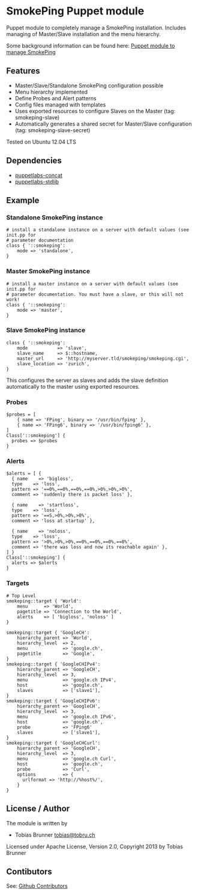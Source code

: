 # SmokePing Puppet module

Puppet module to completely manage a SmokePing installation.
Includes managing of Master/Slave installation and the menu hierarchy.

Some background information can be found here: [Puppet module to manage SmokePing](http://tobrunet.ch/2013/02/puppet-module-to-manage-smokeping/)

## Features

* Master/Slave/Standalone SmokePing configuration possible
* Menu hierarchy implemented
* Define Probes and Alert patterns
* Config files managed with templates
* Uses exported resources to configure Slaves on the Master (tag: smokeping-slave)
* Automatically generates a shared secret for Master/Slave configuration (tag: smokeping-slave-secret)

Tested on Ubuntu 12.04 LTS

## Dependencies
  - [puppetlabs-concat](https://github.com/puppetlabs/puppet-concat)
  - [puppetlabs-stdlib](https://github.com/puppetlabs/puppet-stdlib)

## Example

### Standalone SmokePing instance
```puppet
# install a standalone instance on a server with default values (see init.pp for 
# parameter documentation
class { '::smokeping':
    mode => 'standalone',
}
```

### Master SmokePing instance
```puppet
# install a master instance on a server with default values (see init.pp for 
# parameter documentation. You must have a slave, or this will not work!
class { '::smokeping':
    mode => 'master',
}
```

### Slave SmokePing instance
```puppet
class { '::smokeping':
    mode           => 'slave',
    slave_name     => $::hostname,
    master_url     => 'http://myserver.tld/smokeping/smokeping.cgi',
    slave_location => 'zurich',
}
```
This configures the server as slaves and adds the slave definition automatically to the
master using exported resources.

### Probes
```puppet
$probes = [
    { name => 'FPing', binary => '/usr/bin/fping' },
    { name => 'FPing6', binary => '/usr/bin/fping6' },
]
Class['::smokeping'] {
  probes => $probes
}
```

### Alerts
```puppet
$alerts = [ {
  { name    => 'bigloss',
  type    => 'loss',
  pattern => '==0%,==0%,==0%,==0%,>0%,>0%,>0%',
  comment => 'suddenly there is packet loss' },

  { name    => 'startloss',
  type    => 'loss',
  pattern => '==S,>0%,>0%,>0%',
  comment => 'loss at startup' },

  { name    => 'noloss',
  type    => 'loss',
  pattern => '>0%,>0%,>0%,==0%,==0%,==0%,==0%',
  comment => 'there was loss and now its reachable again' },
] }
Class['::smokeping'] {
  alerts => $alerts
}
```

### Targets
```puppet
# Top Level
smokeping::target { 'World':
    menu      => 'World',
    pagetitle => 'Connection to the World',
    alerts    => [ 'bigloss', 'noloss' ]
}

smokeping::target { 'GoogleCH':
    hierarchy_parent => 'World',
    hierarchy_level  => 2,
    menu             => 'google.ch',
    pagetitle        => 'Google',
}
smokeping::target { 'GoogleCHIPv4':
    hierarchy_parent => 'GoogleCH',
    hierarchy_level  => 3,
    menu             => 'google.ch IPv4',
    host             => 'google.ch',
    slaves           => ['slave1'],
}
smokeping::target { 'GoogleCHIPv6':
    hierarchy_parent => 'GoogleCH',
    hierarchy_level  => 3,
    menu             => 'google.ch IPv6',
    host             => 'google.ch',
    probe            => 'FPing6'
    slaves           => ['slave1'],
}
smokeping::target { 'GoogleCHCurl':
    hierarchy_parent => 'GoogleCH',
    hierarchy_level  => 3,
    menu             => 'google.ch Curl',
    host             => 'google.ch',
    probe            => 'Curl',
    options          => {
      urlformat => 'http://%host%/',
    }
}
```

## License / Author

The module is written by

* Tobias Brunner <tobias@tobru.ch>

Licensed under Apache License, Version 2.0, Copyright 2013 by Tobias Brunner

## Contibutors

See: [Github Contributors](https://github.com/tobru/puppet-smokeping/graphs/contributors)
